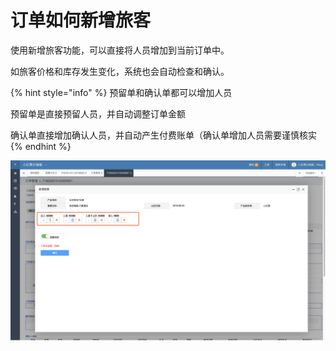 # 订单如何新增旅客

使用新增旅客功能，可以直接将人员增加到当前订单中。

如旅客价格和库存发生变化，系统也会自动检查和确认。

{% hint style="info" %}
预留单和确认单都可以增加人员

预留单是直接预留人员，并自动调整订单金额

确认单直接增加确认人员，并自动产生付费账单（确认单增加人员需要谨慎核实
{% endhint %}

![](../../.gitbook/assets/image%20%2883%29.png)

